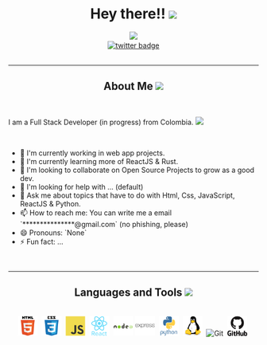 <div id="header" align="center">
    <h1>
    Hey there!!
    <img src="https://media.giphy.com/media/Q7LHmoFwVP6Yc1swZs/giphy.gif" width="50px"/>
</h1>
    <img src="https://media.giphy.com/media/cmCEsJZHYBPels360q/giphy.gif" width="250px"/>
</div>
<div id="badges" align="center">
    <a href="twitter.com" target="_blank">
        <img src="https://img.shields.io/badge/Twitter-blue?style=for-the-badge&logo=twitter&logoColor=white" alt="twitter badge">
    </a>
</div>
<div align="center">
  <img src="https://komarev.com/ghpvc/?username=javiersteven&style=flat-square&color=blue" alt=""/>
</div>
<div align="center">
</div>

---
<div align="center">
    <h2>About Me <img src="https://media.giphy.com/media/LOnt6uqjD9OexmQJRB/giphy.gif" width="60"/></h2>
</div>
<br/>
<p>I am a Full Stack Developer (in progress) from Colombia. <img src="https://media.giphy.com/media/WUlplcMpOCEmTGBtBW/giphy.gif" width="60" /></p>
<br />
<ul>
    <li>🔭 I'm currently working in web app projects.</li>
    <li>🌱 I'm currently learning more of ReactJS & Rust.</li>
    <li>👯 I'm looking to collaborate on Open Source Projects to grow as a good dev.</li>
    <li>🤔 I'm looking for help with ... (default)</li>
    <li>💬 Ask me about topics that have to do with Html, Css, JavaScript, ReactJS & Python.</li>
    <li>📫 How to reach me: You can write me a email `***************@gmail.com` (no phishing, please)   </li>
    <li>😄 Pronouns: `None`</li>
    <li>⚡ Fun fact: ...</li>
</ul>
<br />

---


<div align="center">
<h2>Languages and Tools <img src="https://media.giphy.com/media/jSKBmKkvo2dPQQtsR1/giphy.gif" width="70"/></h2>
    <br/>
    <img 
        src="https://github.com/devicons/devicon/blob/master/icons/html5/html5-original-wordmark.svg" 
        title="html5" 
        alt="html5" 
        width="40" 
        height="40"
    />&nbsp;
    <img 
        src="https://github.com/devicons/devicon/blob/master/icons/css3/css3-original-wordmark.svg" 
        title="Css3" 
        alt="Css3" 
        width="40" 
        height="40"
    />&nbsp;
    <img 
        src="https://github.com/devicons/devicon/blob/master/icons/javascript/javascript-original.svg" 
        title="JavaScript" 
        alt="JavaScript" 
        width="40" 
        height="40"
    />&nbsp;
    <img 
        src="https://github.com/devicons/devicon/blob/master/icons/react/react-original-wordmark.svg" 
        title="React" 
        alt="React" 
        width="40" 
        height="40"
    />&nbsp;
        <img 
        src="https://github.com/devicons/devicon/blob/master/icons/nodejs/nodejs-original-wordmark.svg" 
        title="NodeJS" 
        alt="NodeJS" 
        width="40" 
        height="40"
    />
    <img 
        src="https://github.com/devicons/devicon/blob/master/icons/express/express-original-wordmark.svg" 
        title="Express" 
        alt="Express" 
        width="40" 
        height="40"
    />&nbsp;
    <img 
        src="https://github.com/devicons/devicon/blob/master/icons/python/python-original-wordmark.svg" 
        title="Python" 
        alt="Python" 
        width="40" 
        height="40"
    />&nbsp;
    <img 
        src="https://github.com/devicons/devicon/blob/master/icons/linux/linux-original.svg" 
        title="Linux" 
        alt="Linux" 
        width="40" 
        height="40"
    />&nbsp;
    <img 
        src="https://github.chttps://github.com/devicons/devicon/blob/master/icons/git/git-original-wordmark.svg" 
        title="Git" 
        alt="Git" 
        width="40" 
        height="40"
    />&nbsp;
    <img 
        src="https://github.com/devicons/devicon/blob/master/icons/github/github-original-wordmark.svg" 
        title="Github" 
        alt="Github" 
        width="40" 
        height="40"
    />&nbsp;
    <br/>
</div>
